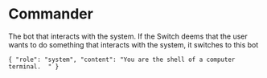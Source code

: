 # Commander

The bot that interacts with the system. If the Switch deems that the
user wants to do something that interacts with the system, it switches
to this bot

```
{ "role": "system", "content": "You are the shell of a computer terminal.  " }
```
